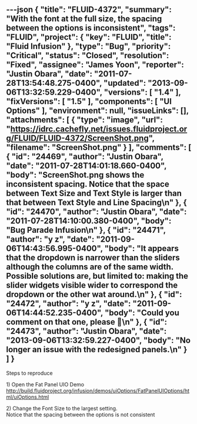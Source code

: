 ---json
{
  "title": "FLUID-4372",
  "summary": "With the font at the full size, the spacing between the options is inconsistent",
  "tags": "FLUID",
  "project": {
    "key": "FLUID",
    "title": "Fluid Infusion"
  },
  "type": "Bug",
  "priority": "Critical",
  "status": "Closed",
  "resolution": "Fixed",
  "assignee": "James Yoon",
  "reporter": "Justin Obara",
  "date": "2011-07-28T13:54:48.275-0400",
  "updated": "2013-09-06T13:32:59.229-0400",
  "versions": [
    "1.4"
  ],
  "fixVersions": [
    "1.5"
  ],
  "components": [
    "UI Options"
  ],
  "environment": null,
  "issueLinks": [],
  "attachments": [
    {
      "type": "image",
      "url": "https://idrc.cachefly.net/issues.fluidproject.org/FLUID/FLUID-4372/ScreenShot.png",
      "filename": "ScreenShot.png"
    }
  ],
  "comments": [
    {
      "id": "24469",
      "author": "Justin Obara",
      "date": "2011-07-28T14:01:18.660-0400",
      "body": "ScreenShot.png shows the inconsistent spacing. Notice that the space between Text Size and Text Style is larger than that between Text Style and Line Spacing\n"
    },
    {
      "id": "24470",
      "author": "Justin Obara",
      "date": "2011-07-28T14:10:00.380-0400",
      "body": "Bug Parade Infusion\n"
    },
    {
      "id": "24471",
      "author": "y z",
      "date": "2011-09-06T14:43:56.995-0400",
      "body": "It appears that the dropdown is narrower than the sliders although the columns are of the same width. Possible solutions are, but limited to: making the slider widgets visible wider to correspond the dropdown or the other wat around.\n"
    },
    {
      "id": "24472",
      "author": "y z",
      "date": "2011-09-06T14:44:52.235-0400",
      "body": "Could you comment on that one, please 🙂\n"
    },
    {
      "id": "24473",
      "author": "Justin Obara",
      "date": "2013-09-06T13:32:59.227-0400",
      "body": "No longer an issue with the redesigned panels.\n"
    }
  ]
}
---
Steps to reproduce

1\) Open the Fat Panel UIO Demo\
<http://build.fluidproject.org/infusion/demos/uiOptions/FatPanelUIOptions/html/uiOptions.html>

2\) Change the Font Size to the largest setting.\
Notice that the spacing between the options is not consistent

        